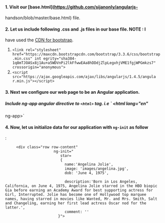 
#### 1. Visit our [base.html](https://github.com/sijanonly/angularjs-
handson/blob/master/base.html) file.

#### 2. Let us include following .css and .js files in our base file. NOTE : I
have used the   [CDN for bootstrap](https://www.bootstrapcdn.com/).



   1. `<link rel="stylesheet"
href="https://maxcdn.bootstrapcdn.com/bootstrap/3.3.6/css/bootstrap.min.css" int
egrity="sha384-1q8mTJOASx8j1Au+a5WDVnPi2lkFfwwEAa8hDDdjZlpLegxhjVME1fgjWPGmkzs7"
crossorigin="anonymous"> `
   2. `<script src="https://ajax.googleapis.com/ajax/libs/angularjs/1.4.5/angula
r.min.js"></script> `



#### 3. Next we configure our web page to be an Angular application.
##### Include  ng-app angular directive to `<html>` tag. i.e ` <html lang="en"
ng-app>`


#### 4. Now, let us initialize data for our application with `ng-init` as follow
:


    
    
         <div class="row row-content"
                          ng-init="
                             star=
                             {
                               name:'Angelina Jolie',
                               image: 'images/angelina.jpg',
                               dob: 'June 4, 1975',
                               
                               description:'Born in Los Angeles, California, on June 4, 1975, Angelina Jolie starred in the HBO biopic Gia before earning an Academy Award for best supporting actress for Girl, Interrupted. Jolie has become one of Hollywood top marquee names, having starred in movies like Wanted, Mr. and Mrs. Smith, Salt and Changeling, earning her first lead actress Oscar nod for the latter.',
                               comment: ''
                            }">



    
